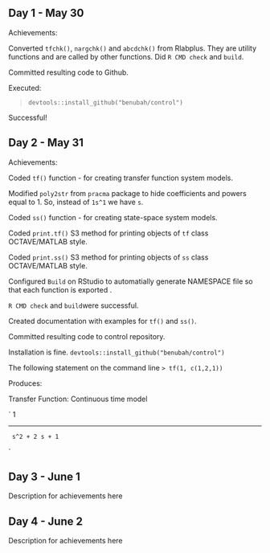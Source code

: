 ## Day 1 - May 30

Achievements:

Converted `tfchk()`, `nargchk()` and `abcdchk()` from Rlabplus. They are utility functions and are called by other functions.
Did `R CMD check` and `build`.

Committed resulting code to Github.

Executed: 
> `devtools::install_github("benubah/control")`

Successful!



## Day 2 - May 31

Achievements:

Coded `tf()` function - for creating transfer function system models.

Modified `poly2str` from `pracma` package to hide coefficients and powers equal to 1. So, instead of `1s^1` we have `s`.

Coded `ss()` function - for creating state-space system models.

Coded `print.tf()` S3 method for printing objects of `tf` class OCTAVE/MATLAB style.

Coded `print.ss()` S3 method for printing objects of `ss` class OCTAVE/MATLAB style.

Configured `Build` on RStudio to automatially generate NAMESPACE file so that each function is exported .

`R CMD check` and `build`were successful.

Created documentation with examples for `tf()` and `ss()`.

Committed resulting code to control repository. 

Installation is fine.
`devtools::install_github("benubah/control")`

The following statement on the command line
`> tf(1, c(1,2,1))`

Produces:

Transfer Function: Continuous time model 

`            1 
  - - - - - - - - - -
     s^2 + 2 s + 1 
`




## Day 3 - June 1

Description for achievements here


## Day 4 - June 2

Description for achievements here
